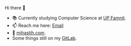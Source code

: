 Hi there 👋

- 📚 Currently studying Computer Science at <a href="https://www.famnit.upr.si">UP Famnit</a>.
- 📫 Reach me here: [Email](mailto:mstih@proton.me)
- 🔗 <a href="https://mihastih.com">mihastih.com</a>.
- Some things still on my <a href="https://gitlab.com/mstih">GitLab</a>.






<!--
- 🔭 I’m currently working on ...
- 🌱 I’m currently learning ...
- 🤔 I’m looking for help with ...
- 💬 Ask me about ...
- 📫 How to reach me: ...
- ⚡ Fun fact: ...

PROBABLY NEVER GONNA USE
- 👯 I’m looking to collaborate on ...
- 😄 Pronouns: ...
-->
